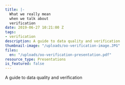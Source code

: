 ```yaml
---
title: |-
  What we really mean
  when we talk about
  verification
date: 2019-06-27 10:21:00 Z
tags:
- verification
description: A guide to data quality and verification
thumbnail-image: "/uploads/oo-verification-image.JPG"
files:
  en: "/uploads/oo-verification-presentation.pdf"
resource_type: Presentations
is_featured: false
---
```


A guide to data quality and verification
